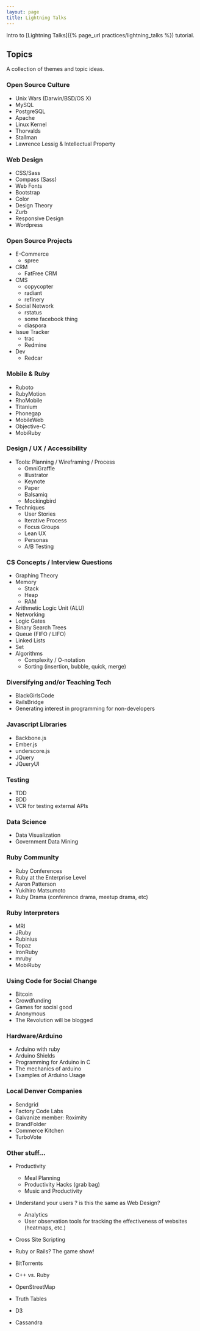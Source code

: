 ```yaml
---
layout: page
title: Lightning Talks
---
```


Intro to [Lightning Talks]({% page_url practices/lightning_talks %}) tutorial.

## Topics

A collection of themes and topic ideas.

### Open Source Culture
* Unix Wars (Darwin/BSD/OS X)
* MySQL
* PostgreSQL
* Apache
* Linux Kernel
* Thorvalds
* Stallman
* Lawrence Lessig & Intellectual Property

### Web Design
* CSS/Sass
* Compass (Sass)
* Web Fonts
* Bootstrap
* Color
* Design Theory
* Zurb
* Responsive Design
* Wordpress

### Open Source Projects

* E-Commerce
  - spree
* CRM
  - FatFree CRM
* CMS
  - copycopter
  - radiant
  - refinery
* Social Network
  - rstatus
  - some facebook thing
  - diaspora
* Issue Tracker
  - trac
  - Redmine
* Dev
  - Redcar

### Mobile & Ruby

* Ruboto
* RubyMotion
* RhoMobile
* Titanium
* Phonegap
* MobileWeb
* Objective-C
* MobiRuby

### Design / UX / Accessibility

* Tools: Planning / Wireframing / Process
  - OmniGraffle
  - Illustrator
  - Keynote
  - Paper
  - Balsamiq
  - Mockingbird
* Techniques
  - User Stories
  - Iterative Process
  - Focus Groups
  - Lean UX
  - Personas
  - A/B Testing

### CS Concepts / Interview Questions

* Graphing Theory
* Memory
  - Stack
  - Heap
  - RAM
* Arithmetic Logic Unit (ALU)
* Networking
* Logic Gates
* Binary Search Trees
* Queue (FIFO / LIFO)
* Linked Lists
* Set
* Algorithms
  - Complexity / O-notation
  - Sorting (insertion, bubble, quick, merge)

### Diversifying and/or Teaching Tech

* BlackGirlsCode
* RailsBridge
* Generating interest in programming for non-developers

### Javascript Libraries

* Backbone.js
* Ember.js
* underscore.js
* JQuery
* JQueryUI

### Testing

* TDD
* BDD
* VCR for testing external APIs

### Data Science

* Data Visualization
* Government Data Mining

### Ruby Community

* Ruby Conferences
* Ruby at the Enterprise Level
* Aaron Patterson
* Yukihiro Matsumoto
* Ruby Drama (conference drama, meetup drama, etc)

### Ruby Interpreters

* MRI
* JRuby
* Rubinius
* Topaz
* IronRuby
* mruby
* MobiRuby

### Using Code for Social Change

* Bitcoin
* Crowdfunding
* Games for social good
* Anonymous
* The Revolution will be blogged

### Hardware/Arduino

* Arduino with ruby
* Arduino Shields
* Programming for Arduino in C
* The mechanics of arduino
* Examples of Arduino Usage

### Local Denver Companies

* Sendgrid
* Factory Code Labs
* Galvanize member: Roximity
* BrandFolder
* Commerce Kitchen
* TurboVote

### Other stuff...

* Productivity
  * Meal Planning
  * Productivity Hacks (grab bag)
  * Music and Productivity

* Understand your users ? is this the same as Web Design?
  * Analytics
  * User observation tools for tracking the effectiveness of websites (heatmaps, etc.)

* Cross Site Scripting
* Ruby or Rails? The game show!
* BitTorrents
* C++ vs. Ruby
* OpenStreetMap
* Truth Tables
* D3
* Cassandra
